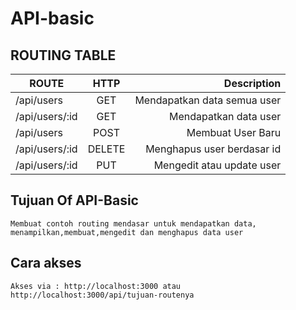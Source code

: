 # API-basic

## ROUTING TABLE

| ROUTE          | HTTP          | Description                |
| -------------- |:-------------:| --------------------------:|
| /api/users     | GET           |Mendapatkan data semua user |
| /api/users/:id | GET           |Mendapatkan data user       |
| /api/users     | POST          |Membuat User Baru           |
| /api/users/:id | DELETE        |Menghapus user berdasar id  |
| /api/users/:id | PUT           |Mengedit atau update user   |


## Tujuan Of API-Basic

	Membuat contoh routing mendasar untuk mendapatkan data, menampilkan,membuat,mengedit dan menghapus data user

## Cara akses

	Akses via : http://localhost:3000 atau http://localhost:3000/api/tujuan-routenya
